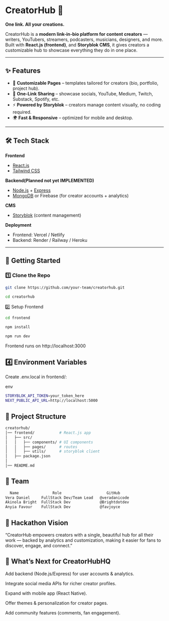 # CreatorHub 🚀  
**One link. All your creations.**  

CreatorHub is a **modern link-in-bio platform for content creators** — writers, YouTubers, streamers, podcasters, musicians, designers, and more.  
Built with **React.js (frontend)**,  and **Storyblok CMS**, it gives creators a customizable hub to showcase everything they do in one place.  

---

## ✨ Features  
- 🎨 **Customizable Pages** – templates tailored for creators (bio, portfolio, project hub).  
- 🔗 **One-Link Sharing** – showcase socials, YouTube, Medium, Twitch, Substack, Spotify, etc.  
- ⚡ **Powered by Storyblok** – creators manage content visually, no coding required.   
- 🌍 **Fast & Responsive** – optimized for mobile and desktop.  

---

## 🛠 Tech Stack  

**Frontend**  
- [React.js](https://reactjs.org/)  
- [Tailwind CSS](https://tailwindcss.com/)  

**Backend(Planned not yet IMPLEMENTED)**  
- [Node.js](https://nodejs.org/) + [Express](https://expressjs.com/)  
- [MongoDB](https://www.mongodb.com/) or Firebase (for creator accounts + analytics)  

**CMS**  
- [Storyblok](https://www.storyblok.com/) (content management)  

**Deployment**  
- Frontend: Vercel / Netlify  
- Backend: Render / Railway / Heroku  

---

## 🚀 Getting Started  

### 1️⃣ Clone the Repo  
```bash
git clone https://github.com/your-team/creatorhub.git
```
```bash
cd creatorhub
```
2️⃣ Setup Frontend
```bash
cd frontend
```
```bash
npm install
```
```bash
npm run dev
```

Frontend runs on http://localhost:3000

4️⃣ Environment Variables
---
Create .env.local in frontend/:

env
```bash
STORYBLOK_API_TOKEN=your_token_here
NEXT_PUBLIC_API_URL=http://localhost:5000
```

📂 Project Structure
---
```bash
creatorhub/
│── frontend/           # React.js app
│   ├── src/
│   │   ├── components/ # UI components
│   │   ├── pages/      # routes
│   │   ├── utils/      # storyblok client
│   ├── package.json
│
│── README.md 

```
👥 Team
---
```bash
  Name	             Role	                 GitHub
Vera Daniel	    FullStack Dev/Team Lead	  @veradanicode
Akinola Bright	FullStack Dev	          @Brightdotdev
Anyia Favour	FullStack Dev	          @favjoyce
```

🎯 Hackathon Vision
---
“CreatorHub empowers creators with a single, beautiful hub for all their work — backed by analytics and customization, making it easier for fans to discover, engage, and connect.”

🔮 What’s Next for CreatorHubHQ
---
Add backend (Node.js/Express) for user accounts & analytics.

Integrate social media APIs for richer creator profiles.

Expand with mobile app (React Native).

Offer themes & personalization for creator pages.

Add community features (comments, fan engagement).

